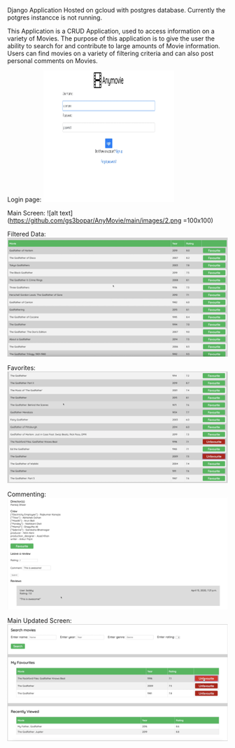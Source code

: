 Django Application Hosted on gcloud with postgres database. Currently the potgres instancce is not running.

This Application is a CRUD Application, used to access information on a variety of Movies. 
The purpose of this application is to give the user the ability to search for and contribute to large amounts of Movie information.
Users can find movies on a variety of filtering criteria and can also post personal comments on Movies.

Login page:
<img src="images/1.png" width="300" height="300">

Main Screen:
![alt text](https://github.com/gs3bopar/AnyMovie/main/images/2.png =100x100)

Filtered Data:
![alt text](https://github.com/gs3bopar/AnyMovie/blob/main/images/3.png?raw=true) 

Favorites:
![alt text](https://github.com/gs3bopar/AnyMovie/blob/main/images/4.png?raw=true)

Commenting:
![alt text](https://github.com/gs3bopar/AnyMovie/blob/main/images/5.png?raw=true)

Main Updated Screen:
![alt text](https://github.com/gs3bopar/AnyMovie/blob/main/images/6.png?raw=true)
